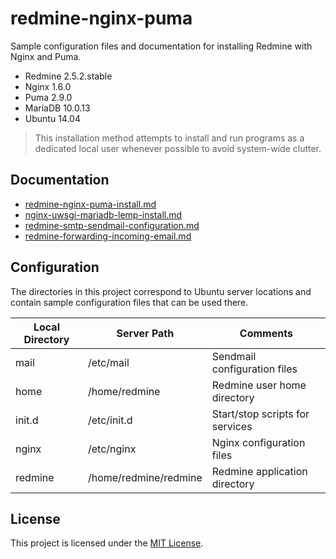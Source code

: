 redmine-nginx-puma
=========

Sample configuration files and documentation for installing Redmine with Nginx and Puma.

  - Redmine 2.5.2.stable
  - Nginx 1.6.0
  - Puma 2.9.0
  - MariaDB 10.0.13
  - Ubuntu 14.04


> This installation method attempts to install and run programs as a dedicated local user whenever possible to avoid system-wide clutter.

Documentation
----
* [redmine-nginx-puma-install.md](https://github.com/jbradach/redmine-nginx-puma/blob/master/redmine-nginx-puma-install.md)
* [nginx-uwsgi-mariadb-lemp-install.md](https://github.com/jbradach/redmine-nginx-puma/blob/master/nginx-uwsgi-mariadb-lemp-install.md)
* [redmine-smtp-sendmail-configuration.md](https://github.com/jbradach/redmine-nginx-puma/blob/master/redmine-smtp-sendmail-configuration.md)
* [redmine-forwarding-incoming-email.md](https://github.com/jbradach/redmine-nginx-puma/blob/master/redmine-forwarding-incoming-email.md)

Configuration
----
The directories in this project correspond to Ubuntu server locations and contain sample configuration files that can be used there.

| Local Directory | Server Path           | Comments                        |
|-----------------|-----------------------|---------------------------------|
| mail            | /etc/mail             | Sendmail configuration files    |
| home            | /home/redmine         | Redmine user home directory     |
| init.d          | /etc/init.d           | Start/stop scripts for services |
| nginx           | /etc/nginx            | Nginx configuration files       |
| redmine         | /home/redmine/redmine | Redmine application directory   |


License
----
This project is licensed under the [MIT License](http://opensource.org/licenses/mit-license.php).
